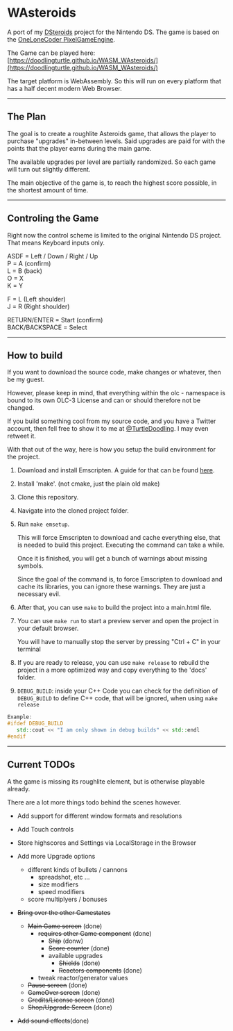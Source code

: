 # WAsteroids
A port of my
[DSteroids](https://github.com/DoodlingTurtle/NDS_DSteroids)
project for the Nintendo DS.
The game is based on the 
[OneLoneCoder PixelGameEngine](https://github.com/OneLoneCoder/olcPixelGameEngine).



The Game can be played here: [https://doodlingturtle.github.io/WASM_WAsteroids/](https://doodlingturtle.github.io/WASM_WAsteroids/)

The target platform is WebAssembly. So this will run on every platform that has 
a half decent modern Web Browser.


---
## The Plan
The goal is to create a roughlite Asteroids game, that allows the player to 
purchase "upgrades" in-between levels.
Said upgrades are paid for with the points that the player earns during the main game.

The available upgrades per level are partially randomized.
So each game will turn out slightly different.

The main objective of the game is, to reach the highest score possible, 
in the shortest amount of time.

---
## Controling the Game
Right now the control scheme is limited to the original Nintendo DS project.
That means Keyboard inputs only.

ASDF = Left / Down / Right / Up\
P = A (confirm)\
L = B (back)\
O = X\
K = Y

F = L (Left shoulder)\
J = R (Right shoulder)

RETURN/ENTER = Start (confirm)\
BACK/BACKSPACE = Select

---
## How to build
If you want to download the source code, make changes or whatever, then be my guest.

However, please keep in mind, that everything within the olc - namespace 
is bound to its own OLC-3 License and can or should therefore not be changed.

If you build something cool from my source code, and you have a Twitter account, 
then fell free to show it to me at [@TurtleDoodling](https://twitter.com/turtledoodling).
I may even retweet it.

With that out of the way, here is how you setup the build environment for the project.

1. Download and install Emscripten. A guide for that can be found [here](https://emscripten.org/docs/getting_started/downloads.html).
2. Install 'make'. (not cmake, just the plain old make)
3. Clone this repository.
4. Navigate into the cloned project folder.
5. Run ` make emsetup `.

   This will force Emscripten to download and cache everything else, that is needed to 
   build this project. Executing the command can take a while.

   Once it is finished, you will get a bunch of warnings about missing symbols. 

   Since the goal of the command is, to force Emscripten to download 
   and cache its libraries, you can ignore these warnings. They are just a
   necessary evil.

6. After that, you can use ` make ` to build the project into a main.html file.

7. You can use ` make run ` to start a preview server and open the project in your default browser.
   
   You will have to manually stop the server by pressing "Ctrl + C" in your terminal
   
8. If you are ready to release, you can use ` make release ` to rebuild the 
   project in a more optimized way and copy everything to the 'docs' folder.

9. `DEBUG_BUILD`: inside your C++ Code you can check for the definition of `DEBUG_BUILD` to define C++ code, that will be ignored, when using 
` make release `
```cpp
Example:
#ifdef DEBUG_BUILD
   std::cout << "I am only shown in debug builds" << std::endl
#endif
```

---
## Current TODOs     
A the game is missing its roughlite element, but is otherwise playable already.

There are a lot more things todo behind the scenes however.
- Add support for different window formats and resolutions
- Add Touch controls
- Store highscores and Settings via LocalStorage in the Browser
- Add more Upgrade options
  - different kinds of bullets / cannons
    - spreadshot, etc ...
    - size modifiers
    - speed modifiers
  - score multiplyers / bonuses
  
- ~~Bring over the other Gamestates~~
  - ~~Main Game screen~~ (done)
    - ~~requires other Game component~~ (done)
      - ~~Ship~~ (donw)
      - ~~Score counter~~ (done)
      - available upgrades
        - ~~Shields~~ (done)
        - ~~Reactors components~~ (done)
     - tweak reactor/generator values
  - ~~Pause screen~~ (done)
  - ~~GameOver screen~~ (done)
  - ~~Credits/License screen~~ (done)
  - ~~Shop/Upgrade Screen~~ (done)
     

- ~~Add sound effects~~(done)

